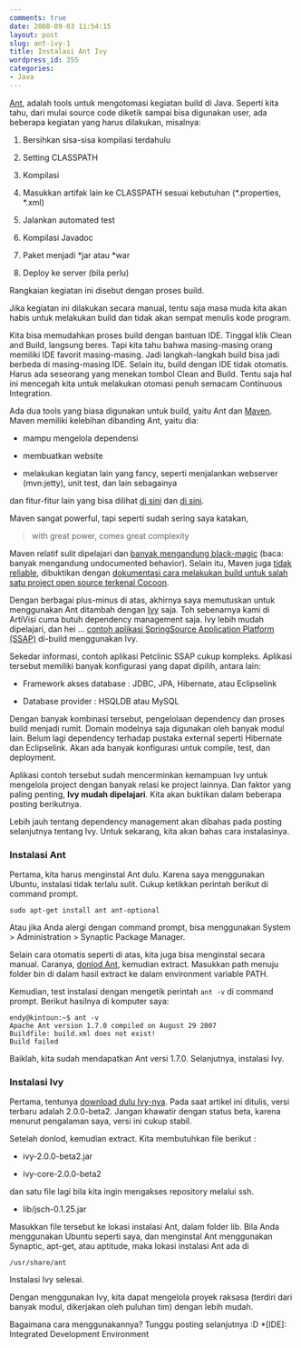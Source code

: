 ```yaml
---
comments: true
date: 2008-09-03 11:54:15
layout: post
slug: ant-ivy-1
title: Instalasi Ant Ivy
wordpress_id: 355
categories:
- Java
---
```


[Ant](http://ant.apache.org), adalah tools untuk mengotomasi kegiatan build di Java. Seperti kita tahu, dari mulai source code diketik sampai bisa digunakan user, ada beberapa kegiatan yang harus dilakukan, misalnya: 




	
  1. Bersihkan sisa-sisa kompilasi terdahulu

	
  2. Setting CLASSPATH

	
  3. Kompilasi

	
  4. Masukkan artifak lain ke CLASSPATH sesuai kebutuhan (*.properties, *.xml)

	
  5. Jalankan automated test

	
  6. Kompilasi Javadoc

	
  7. Paket menjadi *jar atau *war

	
  8. Deploy ke server (bila perlu)



Rangkaian kegiatan ini disebut dengan proses build.

Jika kegiatan ini dilakukan secara manual, tentu saja masa muda kita akan habis untuk melakukan build dan tidak akan sempat menulis kode program. 

Kita bisa memudahkan proses build dengan bantuan IDE. Tinggal klik Clean and Build, langsung beres. Tapi kita tahu bahwa masing-masing orang memiliki IDE favorit masing-masing. Jadi langkah-langkah build bisa jadi berbeda di masing-masing IDE. Selain itu, build dengan IDE tidak otomatis. Harus ada seseorang yang menekan tombol Clean and Build. Tentu saja hal ini mencegah kita untuk melakukan otomasi penuh semacam Continuous Integration. 

Ada dua tools yang biasa digunakan untuk build, yaitu Ant dan [Maven](http://maven.apache.org). Maven memiliki kelebihan dibanding Ant, yaitu dia: 



	
  * mampu mengelola dependensi

	
  * membuatkan website

	
  * melakukan kegiatan lain yang fancy, seperti menjalankan webserver (mvn:jetty), unit test, dan lain sebagainya

dan fitur-fitur lain yang bisa dilihat [di sini](http://maven.apache.org/what-is-maven.html) dan [di sini](http://maven.apache.org/maven-features.html). 


Maven sangat powerful, tapi seperti sudah sering saya katakan, 



> with great power, comes great complexity



Maven relatif sulit dipelajari dan [banyak mengandung black-magic](http://bluxte.net/blog/2006-04/27-06-50.html) (baca: banyak mengandung undocumented behavior). Selain itu, Maven juga [tidak reliable](http://www.bearaway.org/wp/?p=518), dibuktikan dengan [dokumentasi cara melakukan build untuk salah satu project open source terkenal Cocoon](http://svn.apache.org/repos/asf/cocoon/trunk/README.txt). 

Dengan berbagai plus-minus di atas, akhirnya saya memutuskan untuk menggunakan Ant ditambah dengan [Ivy](http://ant.apache.org/ivy) saja. Toh sebenarnya kami di ArtiVisi cuma butuh dependency management saja. Ivy lebih mudah dipelajari, dan hei ... [contoh aplikasi SpringSource Application Platform (SSAP)](http://www.springsource.com/beta/applicationplatform) di-build menggunakan Ivy. 

Sekedar informasi, contoh aplikasi Petclinic SSAP cukup kompleks. Aplikasi tersebut memiliki banyak konfigurasi yang dapat dipilih, antara lain: 



	
  * Framework akses database : JDBC, JPA, Hibernate, atau Eclipselink

	
  * Database provider : HSQLDB atau MySQL



Dengan banyak kombinasi tersebut, pengelolaan dependency dan proses build menjadi rumit. Domain modelnya saja digunakan oleh banyak modul lain. Belum lagi dependency terhadap pustaka external seperti Hibernate dan Eclipselink. Akan ada banyak konfigurasi untuk compile, test, dan deployment.

Aplikasi contoh tersebut sudah mencerminkan kemampuan Ivy untuk mengelola project dengan banyak relasi ke project lainnya. Dan faktor yang paling penting, **Ivy mudah dipelajari**. Kita akan buktikan dalam beberapa posting berikutnya.

Lebih jauh tentang dependency management akan dibahas pada posting selanjutnya tentang Ivy. Untuk sekarang, kita akan bahas cara instalasinya. 



### Instalasi Ant


Pertama, kita harus menginstal Ant dulu. Karena saya menggunakan Ubuntu, instalasi tidak terlalu sulit. Cukup ketikkan perintah berikut di command prompt. 


    
    sudo apt-get install ant ant-optional



Atau jika Anda alergi dengan command prompt, bisa menggunakan System > Administration > Synaptic Package Manager.

Selain cara otomatis seperti di atas, kita juga bisa menginstal secara manual. Caranya, [donlod Ant](http://ant.apache.org/bindownload.cgi), kemudian extract. Masukkan path menuju folder bin di dalam hasil extract ke dalam environment variable PATH.

Kemudian, test instalasi dengan mengetik perintah `ant -v` di command prompt. Berikut hasilnya di komputer saya: 

    
    
    endy@kintoun:~$ ant -v
    Apache Ant version 1.7.0 compiled on August 29 2007
    Buildfile: build.xml does not exist!
    Build failed
    



Baiklah, kita sudah mendapatkan Ant versi 1.7.0. Selanjutnya, instalasi Ivy.



### Instalasi Ivy


Pertama, tentunya [download dulu Ivy-nya](http://ant.apache.org/ivy/download.html). Pada saat artikel ini ditulis, versi terbaru adalah 2.0.0-beta2. Jangan khawatir dengan status beta, karena menurut pengalaman saya, versi ini cukup stabil. 

Setelah donlod, kemudian extract. Kita membutuhkan file berikut : 



	
  * ivy-2.0.0-beta2.jar

	
  * ivy-core-2.0.0-beta2



dan satu file lagi bila kita ingin mengakses repository melalui ssh. 


	
  * lib/jsch-0.1.25.jar



Masukkan file tersebut ke lokasi instalasi Ant, dalam folder lib. Bila Anda menggunakan Ubuntu seperti saya, dan menginstal Ant menggunakan Synaptic, apt-get, atau aptitude, maka lokasi instalasi Ant ada di 
    
    /usr/share/ant



Instalasi Ivy selesai. 

Dengan menggunakan Ivy, kita dapat mengelola proyek raksasa (terdiri dari banyak modul, dikerjakan oleh puluhan tim) dengan lebih mudah.

Bagaimana cara menggunakannya? Tunggu posting selanjutnya :D
  *[IDE]: Integrated Development Environment
